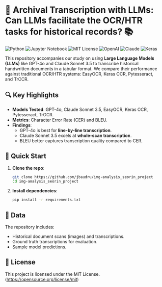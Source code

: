 # 📜 Archival Transcription with LLMs: Can LLMs facilitate the OCR/HTR tasks for historical records? 📚

![Python](https://img.shields.io/badge/Python-3.8%2B-blue?logo=python&logoColor=white)
![Jupyter Notebook](https://img.shields.io/badge/Jupyter-Notebook-orange?logo=jupyter&logoColor=white)
![MIT License](https://img.shields.io/badge/License-MIT-green?logo=open-source-initiative&logoColor=white)
![OpenAI](https://img.shields.io/badge/LLM-OpenAI_GPT--4o-purple?logo=openai&logoColor=white)
![Claude](https://img.shields.io/badge/LLM-Claude_Sonnet_3.5-yellow?logo=anthropic&logoColor=white)
![Keras](https://img.shields.io/badge/OCR-Keras-red?logo=keras&logoColor=white)

This repository accompanies our study on using **Large Language Models (LLMs)** like GPT-4o and Claude Sonnet 3.5 to transcribe historical handwritten documents in a tabular format. We compare their performance against traditional OCR/HTR systems: EasyOCR, Keras OCR, Pytesseract, and TrOCR. 

## 🔍 Key Highlights
- **Models Tested**: GPT-4o, Claude Sonnet 3.5, EasyOCR, Keras OCR, Pytesseract, TrOCR.
- **Metrics**: Character Error Rate (CER) and BLEU.
- **Findings**:
  - GPT-4o is best for **line-by-line transcription**.
  - Claude Sonnet 3.5 excels at **whole-scan transcription**.
  - BLEU better captures transcription quality compared to CER.
  
## 🚀 Quick Start

1. **Clone the repo**:
   ```bash
   git clone https://github.com/jbaudru/img-analysis_seorin_project
   cd img-analysis_seorin_project
    ```

2. **Install dependencies**:
    ```bash
    pip install -r requirements.txt
    ```


## 📁 Data
The repository includes:

- Historical document scans (images) and transcriptions.
- Ground truth transcriptions for evaluation.
- Sample model predictions.

## 📜 License
This project is licensed under the MIT License. (https://opensource.org/license/mit)